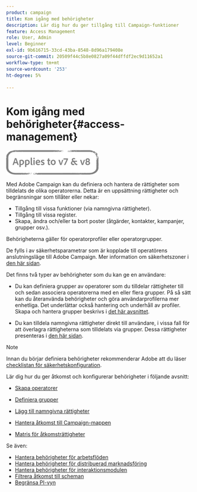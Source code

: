 ```yaml
---
product: campaign
title: Kom igång med behörigheter
description: Lär dig hur du ger tillgång till Campaign-funktioner
feature: Access Management
role: User, Admin
level: Beginner
exl-id: 9b616715-33cd-43ba-8548-8d96a179408e
source-git-commit: 20509f44c5b8e0827a09f44dffdf2ec9d11652a1
workflow-type: tm+mt
source-wordcount: '253'
ht-degree: 5%

---
```


# Kom igång med behörigheter{#access-management}

![](../../assets/common.svg)

Med Adobe Campaign kan du definiera och hantera de rättigheter som tilldelats de olika operatorerna. Detta är en uppsättning rättigheter och begränsningar som tillåter eller nekar:

* Tillgång till vissa funktioner (via namngivna rättigheter).
* Tillgång till vissa register.
* Skapa, ändra och/eller ta bort poster (åtgärder, kontakter, kampanjer, grupper osv.).

Behörigheterna gäller för operatorprofiler eller operatorgrupper.

De fylls i av säkerhetsparametrar som är kopplade till operatörens anslutningsläge till Adobe Campaign. Mer information om säkerhetszoner i [den här sidan](../../installation/using/security-zones.md).

Det finns två typer av behörigheter som du kan ge en användare:

* Du kan definiera grupper av operatorer som du tilldelar rättigheter till och sedan associera operatorerna med en eller flera grupper. På så sätt kan du återanvända behörigheter och göra användarprofilerna mer enhetliga. Det underlättar också hantering och underhåll av profiler. Skapa och hantera grupper beskrivs i [det här avsnittet](access-management-groups.md).

* Du kan tilldela namngivna rättigheter direkt till användare, i vissa fall för att överlagra rättigheterna som tilldelats via grupper. Dessa rättigheter presenteras i [den här sidan](access-management-named-rights.md).

>[!NOTE]
>
>Innan du börjar definiera behörigheter rekommenderar Adobe att du läser [checklistan för säkerhetskonfiguration](https://helpx.adobe.com/se/campaign/kb/acc-security.html).

Lär dig hur du ger åtkomst och konfigurerar behörigheter i följande avsnitt:

* [Skapa operatorer](access-management-operators.md)

* [Definiera grupper](access-management-groups.md)

* [Lägg till namngivna rättigheter](access-management-named-rights.md)

* [Hantera åtkomst till Campaign-mappen](access-management-folders.md)

* [Matris för åtkomsträttigheter](access-management-named-rights.md#access-rights-matrix)


Se även:

* [Hantera behörigheter för arbetsflöden](../../workflow/using/managing-rights.md)
* [Hantera behörigheter för distribuerad marknadsföring](../../distributed/using/about-distributed-marketing.md#operators-and-entities)
* [Hantera behörigheter för interaktionsmodulen](../../interaction/using/operator-profiles.md)
* [Filtrera åtkomst till scheman](../../configuration/using/filtering-schemas.md)
* [Begränsa PI-vyn](../../configuration/using/restricting-pii-view.md)
